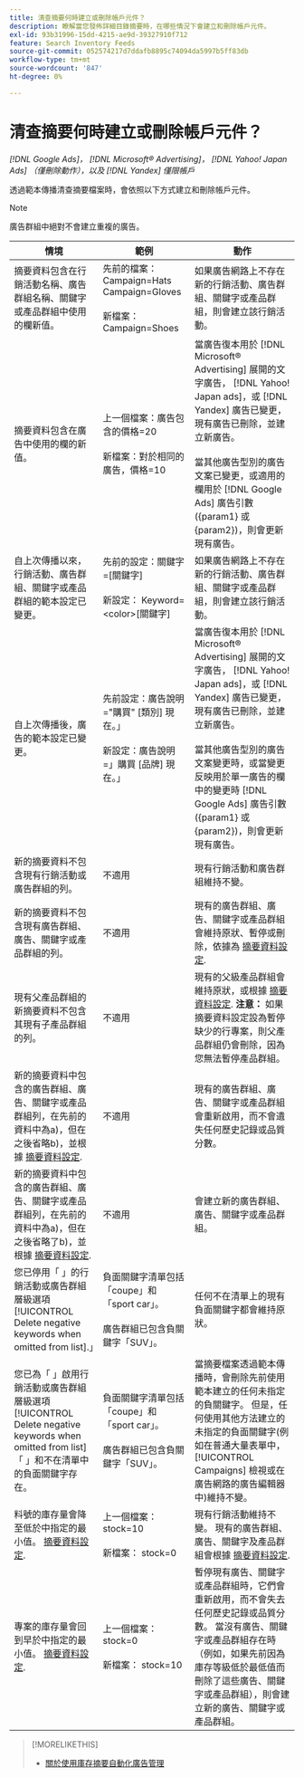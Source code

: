 ```yaml
---
title: 清查摘要何時建立或刪除帳戶元件？
description: 瞭解當您發佈詳細目錄摘要時，在哪些情況下會建立和刪除帳戶元件。
exl-id: 93b31996-15dd-4215-ae9d-39327910f712
feature: Search Inventory Feeds
source-git-commit: 052574217d7ddafb8895c74094da5997b5ff83db
workflow-type: tm+mt
source-wordcount: '847'
ht-degree: 0%

---
```


# 清查摘要何時建立或刪除帳戶元件？

*[!DNL Google Ads]， [!DNL Microsoft® Advertising]， [!DNL Yahoo! Japan Ads] （僅刪除動作），以及 [!DNL Yandex] 僅限帳戶*

透過範本傳播清查摘要檔案時，會依照以下方式建立和刪除帳戶元件。

>[!NOTE]
>
>廣告群組中絕對不會建立重複的廣告。

| 情境 | 範例 | 動作 |
|----|----|----|
| 摘要資料包含在行銷活動名稱、廣告群組名稱、關鍵字或產品群組中使用的欄新值。 | 先前的檔案：<br>Campaign=Hats<br>Campaign=Gloves<br><br>新檔案：<br>Campaign=Shoes | 如果廣告網路上不存在新的行銷活動、廣告群組、關鍵字或產品群組，則會建立該行銷活動。 |
| 摘要資料包含在廣告中使用的欄的新值。 | 上一個檔案：廣告包含的價格=20<br><br>新檔案：對於相同的廣告，價格=10 | 當廣告復本用於 [!DNL Microsoft® Advertising] 展開的文字廣告， [!DNL Yahoo! Japan ads]，或 [!DNL Yandex] 廣告已變更，現有廣告已刪除，並建立新廣告。<br><br>當其他廣告型別的廣告文案已變更，或適用的欄用於 [!DNL Google Ads] 廣告引數({param1} 或 {param2})，則會更新現有廣告。 |
| 自上次傳播以來，行銷活動、廣告群組、關鍵字或產品群組的範本設定已變更。 | 先前的設定：關鍵字=[關鍵字]<br><br>新設定： Keyword=&lt;color>[關鍵字] | 如果廣告網路上不存在新的行銷活動、廣告群組、關鍵字或產品群組，則會建立該行銷活動。 |
| 自上次傳播後，廣告的範本設定已變更。 | 先前設定：廣告說明=&quot;購買&quot; [類別] 現在。」<br><br>新設定：廣告說明=」購買 [品牌] 現在。」 | 當廣告復本用於 [!DNL Microsoft® Advertising] 展開的文字廣告， [!DNL Yahoo! Japan ads]，或 [!DNL Yandex] 廣告已變更，現有廣告已刪除，並建立新廣告。<br><br>當其他廣告型別的廣告文案變更時，或當變更反映用於單一廣告的欄中的變更時 [!DNL Google Ads] 廣告引數({param1} 或 {param2})，則會更新現有廣告。 |
| 新的摘要資料不包含現有行銷活動或廣告群組的列。 | 不適用 | 現有行銷活動和廣告群組維持不變。 |
| 新的摘要資料不包含現有廣告群組、廣告、關鍵字或產品群組的列。 | 不適用 | 現有的廣告群組、廣告、關鍵字或產品群組會維持原狀、暫停或刪除，依據為 [摘要資料設定](feed-settings-manage.md#feed-data-settings). |
| 現有父產品群組的新摘要資料不包含其現有子產品群組的列。 | 不適用 | 現有的父級產品群組會維持原狀，或根據 [摘要資料設定](feed-settings-manage.md#feed-data-settings). <b>注意：</b> 如果摘要資料設定設為暫停缺少的行專案，則父產品群組仍會刪除，因為您無法暫停產品群組。 |
| 新的摘要資料中包含的廣告群組、廣告、關鍵字或產品群組列，在先前的資料中為a)，但在之後省略b)，並根據 [摘要資料設定](feed-settings-manage.md#feed-data-settings). | 不適用 | 現有的廣告群組、廣告、關鍵字或產品群組會重新啟用，而不會遺失任何歷史記錄或品質分數。 |
| 新的摘要資料中包含的廣告群組、廣告、關鍵字或產品群組列，在先前的資料中為a)，但在之後省略了b)，並根據 [摘要資料設定](feed-settings-manage.md#feed-data-settings). | 不適用 | 會建立新的廣告群組、廣告、關鍵字或產品群組。 |
| 您已停用「 」的行銷活動或廣告群組層級選項[!UICONTROL Delete negative keywords when omitted from list].」 | 負面關鍵字清單包括「coupe」和「sport car」。<br><br>廣告群組已包含負關鍵字「SUV」。 | 任何不在清單上的現有負面關鍵字都會維持原狀。 |
| 您已為「 」啟用行銷活動或廣告群組層級選項[!UICONTROL Delete negative keywords when omitted from list]「 」和不在清單中的負面關鍵字存在。 | 負面關鍵字清單包括「coupe」和「sport car」。<br><br>廣告群組已包含負關鍵字「SUV」。 | 當摘要檔案透過範本傳播時，會刪除先前使用範本建立的任何未指定的負關鍵字。 但是，任何使用其他方法建立的未指定的負面關鍵字(例如在普通大量表單中， [!UICONTROL Campaigns] 檢視或在廣告網路的廣告編輯器中)維持不變。 | | 已發佈摘要檔案之元件的排程結束日期發生。 | 不適用 | 現有行銷活動維持不變。 現有的廣告群組、廣告和關鍵字會維持原狀、暫停或刪除，依據為 [摘要資料設定](feed-settings-manage.md#feed-data-settings). |
| 料號的庫存量會降至低於中指定的最小值。 [摘要資料設定](feed-settings-manage.md#feed-data-settings). | 上一個檔案： stock=10<br><br>新檔案： stock=0 | 現有行銷活動維持不變。 現有的廣告群組、廣告、關鍵字及產品群組會根據 [摘要資料設定](feed-settings-manage.md#feed-data-settings). |
| 專案的庫存量會回到早於中指定的最小值。 [摘要資料設定](feed-settings-manage.md#feed-data-settings). | 上一個檔案： stock=0<br><br> 新檔案： stock=10 | 暫停現有廣告、關鍵字或產品群組時，它們會重新啟用，而不會失去任何歷史記錄或品質分數。 當沒有廣告、關鍵字或產品群組存在時（例如，如果先前因為庫存等級低於最低值而刪除了這些廣告、關鍵字或產品群組），則會建立新的廣告、關鍵字或產品群組。 |

>[!MORELIKETHIS]
>
>* [關於使用庫存摘要自動化廣告管理](inventory-feeds-about.md)
